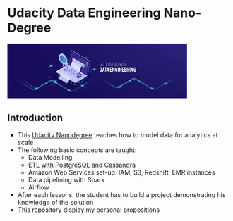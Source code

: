 # Udacity Data Engineering Nano-Degree
![Data Engineering Image](https://github.com/ogierpaul/Udacity-Data-Engineer-NanoDegree/blob/master/99-Appendix/data_engineer.jpeg)

## Introduction
- This [Udacity Nanodegree](https://www.udacity.com/course/data-engineer-nanodegree--nd027) teaches how to model data for analytics at scale
- The following basic concepts are taught:
    - Data Modelling
    - ETL with PostgreSQL and Cassandra
    - Amazon Web Services set-up: IAM, S3, Redshift, EMR instances
    - Data pipelining with Spark
    - Airflow
- After each lessons, the student has to build a project demonstrating his knowledge of the solution
- This repository display my personal propositions

